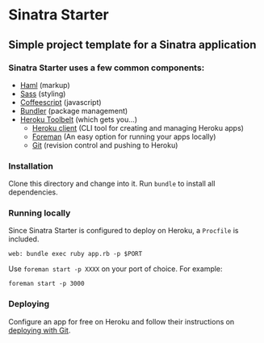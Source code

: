 # Sinatra Starter
## Simple project template for a Sinatra application

### Sinatra Starter uses a few common components:

- [Haml](http://haml.info/) (markup)
- [Sass](http://sass-lang.com/) (styling)
- [Coffeescript]() (javascript)
- [Bundler](http://bundler.io/) (package management)
- [Heroku Toolbelt](https://toolbelt.heroku.com/) (which gets you...)
  - [Heroku client](https://www.heroku.com/) (CLI tool for creating and managing Heroku apps)
  - [Foreman](https://github.com/ddollar/foreman) (An easy option for running your apps locally)
  - [Git](https://github.com) (revision control and pushing to Heroku)

### Installation

Clone this directory and change into it. Run `bundle` to install all dependencies.

### Running locally

Since Sinatra Starter is configured to deploy on Heroku, a `Procfile` is included.

    web: bundle exec ruby app.rb -p $PORT

Use `foreman start -p XXXX` on your port of choice. For example:

    foreman start -p 3000


### Deploying

Configure an app for free on Heroku and follow their instructions on [deploying with Git](https://devcenter.heroku.com/articles/git).
